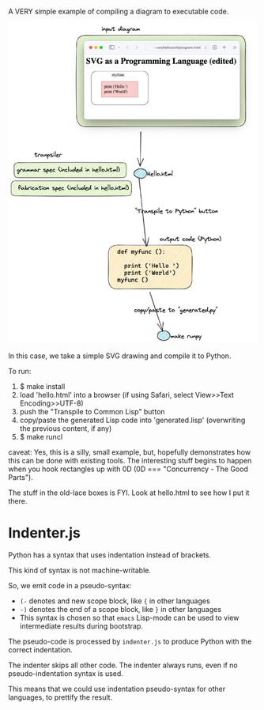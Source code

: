 A VERY simple example of compiling a diagram to executable code.

![hello world](readme.png)

In this case, we take a simple SVG drawing and compile it to Python.

To run:
1. $ make install
2. load 'hello.html' into a browser (if using Safari, select View>>Text Encoding>>UTF-8)
3. push the "Transpile to Common Lisp" button
4. copy/paste the generated Lisp code into 'generated.lisp' (overwriting the previous content, if any)
5. $ make runcl

caveat: Yes, this is a silly, small example, but, hopefully demonstrates how this can be done with existing tools.  The interesting stuff begins to happen when you hook rectangles up with 0D (0D === "Concurrency - The Good Parts").

The stuff in the old-lace boxes is FYI.  Look at hello.html to see how I put it there.

# Indenter.js
Python has a syntax that uses indentation instead of brackets.  

This kind of syntax is not machine-writable.

So, we emit code in a pseudo-syntax:
- `(-` denotes and new scope block, like `{` in other languages
- `-)` denotes the end of a scope block, like `}` in other languages
- This syntax is chosen so that `emacs` Lisp-mode can be used to view intermediate results during bootstrap.

The pseudo-code is processed by `indenter.js` to produce Python with the correct indentation.

The indenter skips all other code.  The indenter always runs, even if no pseudo-indentation syntax is used.  

This means that we could use indentation pseudo-syntax for other languages, to prettify the result.